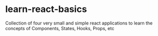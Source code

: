 # learn-react-basics
Collection of four very small and simple react applications to learn the concepts of Components, States, Hooks, Props, etc
